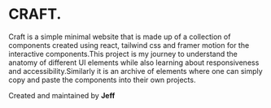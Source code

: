 # CRAFT.

Craft is a simple minimal website that is made up of a collection of components created using react, tailwind css and framer motion for the interactive components.This project is my journey to understand the anatomy of different UI elements while also learning about responsiveness and accessibility.Similarly it is an archive of elements where one can simply copy and paste the components into their own projects.

Created and maintained by <b>Jeff</b>
